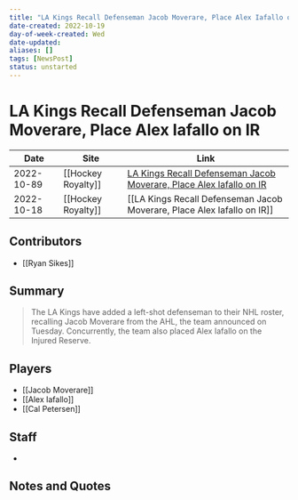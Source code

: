 ```yaml
---
title: "LA Kings Recall Defenseman Jacob Moverare, Place Alex Iafallo on IR"
date-created: 2022-10-19
day-of-week-created: Wed
date-updated: 
aliases: []
tags: [NewsPost]
status: unstarted
---
```


# LA Kings Recall Defenseman Jacob Moverare, Place Alex Iafallo on IR

| Date       | Site               | Link                                                                                                                                                                            |
| ---------- | ------------------ | ------------------------------------------------------------------------------------------------------------------------------------------------------------------------------- |
| 2022-10-89 | [[Hockey Royalty]] | [LA Kings Recall Defenseman Jacob Moverare, Place Alex Iafallo on IR](https://hockeyroyalty.com/2022/10/18/la-kings-recall-defenseman-jacob-moverare-place-alex-iafallo-on-ir/) |
| 2022-10-18 | [[Hockey Royalty]] | [[LA Kings Recall Defenseman Jacob Moverare, Place Alex Iafallo on IR]]                                                                                                         |

## Contributors
- [[Ryan Sikes]]


## Summary
> The LA Kings have added a left-shot defenseman to their NHL roster, recalling Jacob Moverare from the AHL, the team announced on Tuesday. Concurrently, the team also placed Alex Iafallo on the Injured Reserve.


## Players
- [[Jacob Moverare]]
- [[Alex Iafallo]]
- [[Cal Petersen]]


## Staff
- 


## Notes and Quotes
> 

